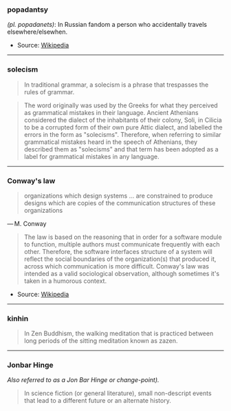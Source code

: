### popadantsy

*(pl. popadanets)*: In Russian fandom a person who accidentally travels elsewhere/elsewhen.

- Source: [Wikipedia](https://en.wikipedia.org/wiki/Accidental_travel)

---

### solecism

> In traditional grammar, a solecism is a phrase that trespasses the rules of grammar.

> The word originally was used by the Greeks for what they perceived as grammatical mistakes in their language. Ancient Athenians considered the dialect of the inhabitants of their colony, Soli, in Cilicia to be a corrupted form of their own pure Attic dialect, and labelled the errors in the form as "solecisms". Therefore, when referring to similar grammatical mistakes heard in the speech of Athenians, they described them as "solecisms" and that term has been adopted as a label for grammatical mistakes in any language.

---

### Conway's law

> organizations which design systems ... are constrained to produce designs which are copies of the communication structures of these organizations

— M. Conway

> The law is based on the reasoning that in order for a software module to function, multiple authors must communicate frequently with each other. Therefore, the software interfaces structure of a system will reflect the social boundaries of the organization(s) that produced it, across which communication is more difficult. Conway's law was intended as a valid sociological observation, although sometimes it's taken in a humorous context.

- Source: [Wikipedia](https://en.wikipedia.org/wiki/Conway%27s_law)

---

### kinhin

> In Zen Buddhism, the walking meditation that is practiced between long periods of the sitting meditation known as zazen.

---

### Jonbar Hinge

*Also referred to as a Jon Bar Hinge or change-point).*

> In science fiction (or general literature), small non-descript events that lead to a different future or an alternate history.

